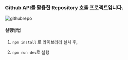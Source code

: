 
<h3>Github API를 활용한 Repository 호출 프로젝트입니다.</h3>




![githubrepo](https://user-images.githubusercontent.com/50945713/146315525-3f54276d-bb2b-41dd-be60-011d28d76c12.gif)


#### 실행방법 

1. `npm install` 로 라이브러리 설치 후,  

2. `npm run dev`로 실행
